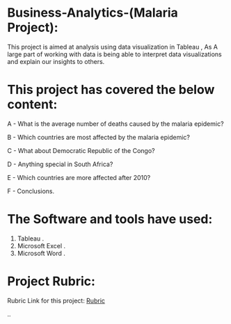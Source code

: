 # Business-Analytics-(Malaria Project):
This project is aimed at analysis using data visualization in Tableau , As A large part of working with data is being able to interpret data visualizations and explain our insights to others. 




# This project has covered the below content:

A - What is the average number of deaths caused by the malaria epidemic?

B - Which countries are most affected by the malaria epidemic?

C - What about Democratic Republic of the Congo?

D - Anything special in South Africa?

E - Which countries are more affected after 2010?

F - Conclusions.




# The Software and tools have used:

1) Tableau .
2) Microsoft Excel .
3) Microsoft Word .



# Project Rubric:

Rubric Link for this project: [Rubric](https://review.udacity.com/#!/rubrics/1063/view)



..


